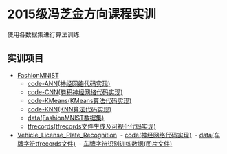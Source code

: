 # 2015级冯芝金方向课程实训
使用各数据集进行算法训练
## 实训项目
- [FashionMNIST](https://github.com/m-L-0/17b-FengZhijin-2015/tree/master/fashion-mnist)
  - [code-ANN(神经网络代码实现)](https://github.com/m-L-0/17b-FengZhijin-2015/tree/master/fashion-mnist/code-ANN)
  - [code-CNN(卷积神经网络代码实现)](https://github.com/m-L-0/17b-FengZhijin-2015/tree/master/fashion-mnist/code-CNN)
  - [code-KMeans(KMeans算法代码实现)](https://github.com/m-L-0/17b-FengZhijin-2015/tree/master/fashion-mnist/code-KMeans)
  - [code-KNN(KNN算法代码实现)](https://github.com/m-L-0/17b-FengZhijin-2015/tree/master/fashion-mnist/code-KNN)
  - [data(FashionMNIST数据集)](https://github.com/m-L-0/17b-FengZhijin-2015/tree/master/fashion-mnist/data)
  - [tfrecords(tfrecords文件生成及可视化代码实现)](https://github.com/m-L-0/17b-FengZhijin-2015/tree/master/fashion-mnist/tfrecords)
- [Vehicle_License_Plate_Recognition](https://github.com/m-L-0/17b-FengZhijin-2015/tree/master/Vehicle_License_Plate_Recognition)
  - [code(神经网络代码实现)](https://github.com/m-L-0/17b-FengZhijin-2015/tree/master/Vehicle_License_Plate_Recognition/code)
  - [data(车牌字符tfrecords文件)](https://github.com/m-L-0/17b-FengZhijin-2015/tree/master/Vehicle_License_Plate_Recognition/data/tfrecords)
  - [车牌字符识别训练数据(图片文件)](https://github.com/m-L-0/17b-FengZhijin-2015/tree/master/Vehicle_License_Plate_Recognition/%E8%BD%A6%E7%89%8C%E5%AD%97%E7%AC%A6%E8%AF%86%E5%88%AB%E8%AE%AD%E7%BB%83%E6%95%B0%E6%8D%AE)

